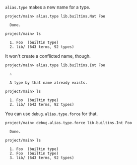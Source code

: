 `alias.type` makes a new name for a type.

```ucm
project/main> alias.type lib.builtins.Nat Foo

  Done.

project/main> ls

  1. Foo  (builtin type)
  2. lib/ (643 terms, 92 types)

```
It won't create a conflicted name, though.

```ucm
project/main> alias.type lib.builtins.Int Foo

  ⚠️
  
  A type by that name already exists.

```
```ucm
project/main> ls

  1. Foo  (builtin type)
  2. lib/ (643 terms, 92 types)

```
You can use `debug.alias.type.force` for that.

```ucm
project/main> debug.alias.type.force lib.builtins.Int Foo

  Done.

project/main> ls

  1. Foo  (builtin type)
  2. Foo  (builtin type)
  3. lib/ (643 terms, 92 types)

```
